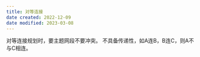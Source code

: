 ```yaml
---
title: 对等连接
date created: 2022-12-09
date modified: 2023-03-08
---
```


对等连接规划时，要主题网段不要冲突。
不具备传递性，如A连B，B连C，则A不与C相连。
